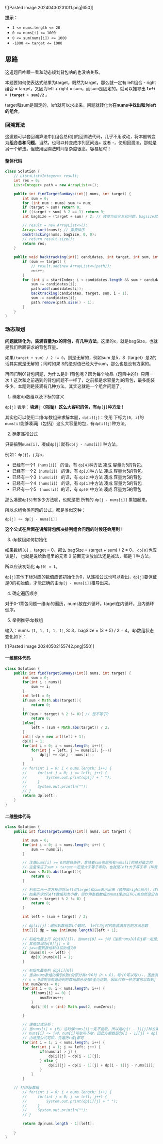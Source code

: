 ![[Pasted image 20240430231011.png|650]]

**提示：**
- `1 <= nums.length <= 20`
- `0 <= nums[i] <= 1000`
- `0 <= sum(nums[i]) <= 1000`
- `-1000 <= target <= 1000`

## 思路

这道题目咋眼一看和动态规划背包啥的也没啥关系。

本题要如何使表达式结果为target，既然为target，那么就一定有 left组合 - right组合 = target。又因为left + right = sum，而sum是固定的。就可以推导出 **`left = (target + sum)/2`** 。

target和sum是固定的，left就可以求出来。问题就转化为**在nums中找出和为left的组合**。

### 回溯算法

这道题可以套回溯算法中[[组合总和]]的回溯法代码，几乎不用改动，将本题转变为**组合总和问题**。当然，也可以转变成序列区间选+ 或者 -，使用回溯法，那就是另一个解法。但使用回溯法时间复杂度很高，容易超时！

#### 整体代码

```java
class Solution {
    // List<List<Integer>> result;
    int res = 0;
    List<Integer> path = new ArrayList<>();

    public int findTargetSumWays(int[] nums, int target) {
        int sum = 0;
        for (int num : nums) sum += num;
        if (target > sum) return 0;
        if ((target + sum) % 2 == 1) return 0;
        int bagSize = (target + sum) / 2; // 转变为组合总和问题，bagsize就是要求的和

        // result = new ArrayList<>();
        Arrays.sort(nums); // 需要排序
        backtracking(nums, bagSize, 0, 0);
        // return result.size();
        return res;
    }
    
    public void backtracking(int[] candidates, int target, int sum, int startIndex) {
        if (sum == target) {
            // result.add(new ArrayList<>(path));
            res++;
        }
        for (int i = startIndex; i < candidates.length && sum + candidates[i] <= target; i++) {
            sum += candidates[i];
            path.add(candidates[i]);
            backtracking(candidates, target, sum, i + 1);
            sum -= candidates[i];
            path.remove(path.size() - 1);
        }
    }
}
```

### 动态规划

**问题就转化为，装满容量为x的背包，有几种方法**。这里的x，就是bagSize，也就是我们后面要求的背包容量。

如果`(target + sum) / 2 != 0`，则是无解的，例如sum 是5，S（target）是2的话其实就是无解的；同时如果 S的绝对值已经大于sum，那么也是没有方案的。

再回归到01背包问题，为什么是0-1背包呢？因为每个物品（题目中的1）只用一次！这次和之前遇到的背包问题不一样了，之前都是求容量为j的背包，最多能装多少。本题则是装满有几种方法。其实这就是一个组合问题了。

1. 确定dp数组以及下标的含义

`dp[j]` 表示：**填满 j（包括j）这么大容积的包，有`dp[j]`种方法！**

其实也可以使用二维dp数组来求解本题，`dp[i][j]`：使用 下标为`[0, i]`的`nums[i]`能够凑满j（包括j）这么大容量的包，有`dp[i][j]`种方法。

2. 确定递推公式

只要搞到`nums[i]`，凑成`dp[j]`就有`dp[j - nums[i]]` 种方法。

例如：`dp[j]`，j 为5，

- 已经有一个1（`nums[i]`） 的话，有 `dp[4]`种方法 凑成 容量为5的背包。
- 已经有一个2（`nums[i]`） 的话，有 `dp[3]`种方法 凑成 容量为5的背包。
- 已经有一个3（`nums[i]`） 的话，有 `dp[2]`中方法 凑成 容量为5的背包
- 已经有一个4（`nums[i]`） 的话，有 `dp[1]`中方法 凑成 容量为5的背包
- 已经有一个5 （`nums[i]`）的话，有 `dp[0]`中方法 凑成 容量为5的背包

那么凑整`dp[5]`有多少方法呢，也就是把 所有的 `dp[j - nums[i]]` 累加起来。

所以求组合类问题的公式，都是类似这种：

```java
dp[j] += dp[j - nums[i]]
```

**这个公式在后面在讲解背包解决排列组合问题的时候还会用到！**

3. dp数组如何初始化

如果数组`[0]` ，target = 0，那么 bagSize = (target + sum) / 2 = 0。 `dp[0]`也应该是1， 也就是说给数组里的元素 0 前面无论放加法还是减法，都是 1 种方法。

所以应该初始化 `dp[0] = 1`。

`dp[j]`其他下标对应的数值应该初始化为0，从递推公式也可以看出，`dp[j]`要保证是0的初始值，才能正确的由`dp[j - nums[i]]`推导出来。

4. 确定遍历顺序

对于0-1背包问题一维dp的遍历，nums放在外循环，target在内循环，且内循环倒序。

5. 举例推导dp数组

输入：nums: `[1, 1, 1, 1, 1]`, S: 3，bagSize = (3 + 5) / 2 = 4。dp数组状态变化如下：

![[Pasted image 20240502155742.png|550]]
#### 一维整体代码

```java
class Solution {
    public int findTargetSumWays(int[] nums, int target) {
        int sum = 0;
        for(int i : nums){
            sum += i;
        }
        int left = 0;
        if(sum < Math.abs(target)){
            return 0;
        }
        if((sum + target) % 2 != 0){ // 是不等于0  
            return 0;
        }else{
            left = (sum + Math.abs(target)) / 2;
        }
        int[] dp = new int[left + 1];
        dp[0] = 1;
        for(int i = 0; i < nums.length; i++){
            for(int j = left; j >= nums[i]; j--){
                dp[j] += dp[j - nums[i]];
            }
        }
        // for(int i = 0; i < nums.length; i++) {
        //     for(int j = 0; j <= left; j++) {
        //         System.out.print(dp[j] + " ");
        //     }
        //     System.out.println("");
        // }
        return dp[left];
    }
}
```

#### 二维整体代码

```java
class Solution {
    public int findTargetSumWays(int[] nums, int target) {

        int sum = 0;
        for(int i = 0; i < nums.length; i++) {
            sum += nums[i];
        }

        // 注意nums[i] >= 0的题目条件，意味着sum也是所有nums[i]的绝对值之和
        // 这里保证了sum + target一定是大于等于零的，也就是left大于等于零（毕竟我们定义left大于right）
        if(sum < Math.abs(target)){
            return 0;
        }

        // 利用二元一次方程组将left用target和sum表示出来（替换掉right组合），详见代码随想录对此题的分析
        // 如果所求的left数组和为小数，则作为整数数组的nums里的任何元素自然是没有办法凑出这个小数的
        if((sum + target) % 2 != 0) {
            return 0;
        }

        int left = (sum + target) / 2;
        
        // dp[i][j]：遍历到数组第i个数时， left为j时的能装满背包的方法总数
        int[][] dp = new int[nums.length][left + 1];

        // 初始化最上行（dp[0][j])，当nums[0] == j时（注意nums[0]和j都一定是大于等于零的，因此不需要判断等于-j时的情况），有唯一一种取法可取到j，dp[0][j]此时等于1
        // 其他情况dp[0][j] = 0
        // java整数数组默认初始值为0
        if (nums[0] <= left) {
            dp[0][nums[0]] = 1;
        }

        // 初始化最左列（dp[i][0])
        // 当从nums数组的索引0到i的部分有n个0时（n > 0)，每个0可以取+/-，因此有2的n次方中可以取到j = 0的方案
        // n = 0说明当前遍历到的数组部分没有0全为正数，因此只有一种方案可以取到j = 0（就是所有数都不取）
        int numZeros = 0;
        for(int i = 0; i < nums.length; i++) {
            if(nums[i] == 0) {
                numZeros++;
            }
            dp[i][0] = (int) Math.pow(2, numZeros);

        }

        // 递推公式分析：
        // 当nums[i] > j时，这时候nums[i]一定不能取，所以是dp[i - 1][j]种方案数
        // nums[i] <= j时，num[i]可取可不取，因此方案数是dp[i - 1][j] + dp[i - 1][j - nums[i]]
        // 由递推公式可知，先遍历i或j都可
        for(int i = 1; i < nums.length; i++) {
            for(int j = 1; j <= left; j++) {
                if(nums[i] > j) {
                    dp[i][j] = dp[i - 1][j];
                } else {
                    dp[i][j] = dp[i - 1][j] + dp[i - 1][j - nums[i]];
                }
            }
        }

	// 打印dp数组
        // for(int i = 0; i < nums.length; i++) {
        //     for(int j = 0; j <= left; j++) {
        //         System.out.print(dp[i][j] + " ");
        //     }
        //     System.out.println("");
        // }

        return dp[nums.length - 1][left];
        
    }
}
```